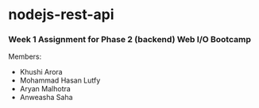# nodejs-rest-api

### Week 1 Assignment for Phase 2 (backend) Web I/O Bootcamp 
 
Members:
- Khushi Arora 
- Mohammad Hasan Lutfy 
- Aryan Malhotra 
- Anweasha Saha
